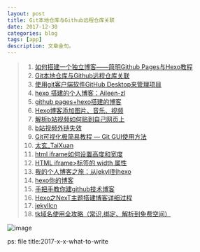 ```yaml
---
layout: post
title: Git本地仓库与Github远程仓库关联 
date: 2017-12-30
categories: blog
tags: [app]
description: 文章金句。
---
```




>1. [如何搭建一个独立博客——简明Github Pages与Hexo教程](https://www.jianshu.com/p/05289a4bc8b2)   
>2. [Git本地仓库与Github远程仓库关联 ](https://www.cnblogs.com/tinyphp/p/5025311.html)  
>2. [使用git客户端软件GitHub Desktop来管理项目](http://blog.csdn.net/qq_20044689/article/details/51660203)
>2. [hexo 搭建的个人博客：Aileen-zl](http://blog.csdn.net/u013384788/article/details/74079890#t0)
>2. [github pages+hexo搭建的博客](https://www.zhihu.com/question/50741481)
>2. [Hexo博客添加图片、音乐、视频](http://blog.csdn.net/jhtsunshine/article/details/60959628)
>2. [解析b站视频如何贴到自己网页上](https://segmentfault.com/a/1190000011465874)
>2. [b站视频外链失效](http://bbs.colg.cn/thread-5263217-1-1.html)
>2. [Git可视化极简易教程 — Git GUI使用方法](http://www.runoob.com/w3cnote/git-gui-window.html)
>2. [太玄_TaiXuan](https://space.bilibili.com/11416540#/video?keyword=git)
>2. [html iframe如何设置高度和宽度](https://zhidao.baidu.com/question/552944494241329892.html)
>2. [HTML iframe>标签的 width 属性](http://www.w3school.com.cn/tags/att_iframe_width.asp)
>2. [我的个人博客之旅：从jekyll到hexo](http://blog.csdn.net/u011475210/article/details/79023429#github-pages)
>2. [hexo你的博客](http://ibruce.info/2013/11/22/hexo-your-blog/)
>2. [手把手教你建github技术博客](https://www.jianshu.com/p/701b1095da11)
>2. [Hexo之NexT主题搭建博客详细过程](http://volcfamily.cn/2016/10/03/Hexo%E4%B9%8BNexT%E4%B8%BB%E9%A2%98%E6%90%AD%E5%BB%BA%E5%8D%9A%E5%AE%A2%E8%AF%A6%E7%BB%86%E8%BF%87%E7%A8%8B/)
>2. [jekyllcn](http://jekyllcn.com/)
>2. [tk域名使用全攻略（常识,绑定、解析到免费空间）](http://www.jjlog.com/jianzhan/tk-yuming.html)


![image](https://github.com/feiyuii/feiyuii.github.io/blob/master/img/crowds/crowds.jpg?raw=true)



ps: file title:2017-x-x-what-to-write
